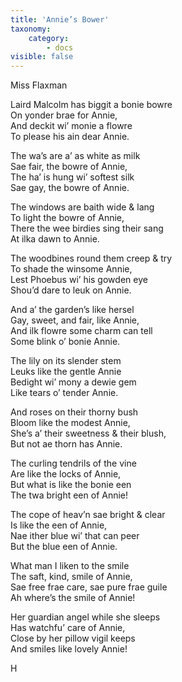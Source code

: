```yaml
---
title: 'Annie’s Bower'
taxonomy:
    category:
        - docs
visible: false
---
```


<div class="author">Miss Flaxman</div>

Laird Malcolm has biggit a bonie bowre  
On yonder brae for Annie,  
And deckit wi’ monie a flowre  
To please his ain dear Annie.

The wa’s are a’ as white as milk  
Sae fair, the bowre of Annie,  
The ha’ is hung wi’ softest silk  
Sae gay, the bowre of Annie.

The windows are baith wide & lang  
To light the bowre of Annie,  
There the wee birdies sing their sang  
At ilka dawn to Annie.  

The woodbines round them creep & try  
To shade the winsome Annie,  
Lest Phoebus wi’ his gowden eye  
Shou’d dare to leuk on Annie.  

And a’ the garden’s like hersel  
Gay, sweet, and fair, like Annie,  
And ilk flowre some charm can tell  
Some blink o’ bonie Annie.

The lily on its slender stem  
Leuks like the gentle Annie  
Bedight wi’ mony a dewie gem  
Like tears o’ tender Annie.  

And roses on their thorny bush  
Bloom like the modest Annie,  
She’s a’ their sweetness & their blush,  
But not ae thorn has Annie.  

The curling tendrils of the vine  
Are like the locks of Annie,  
But what is like the bonie een  
The twa bright een of Annie!  

The cope of heav’n sae bright & clear  
Is like the een of Annie,  
Nae ither blue wi’ that can peer  
But the blue een of Annie.  

What man I liken to the smile  
The saft, kind, smile of Annie,  
Sae free frae care, sae pure frae guile  
Ah where’s the smile of Annie!

Her guardian angel while she sleeps  
Has watchfu’ care of Annie,  
Close by her pillow vigil keeps  
And smiles like lovely Annie!

H